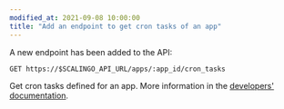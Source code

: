 ```yaml
---
modified_at: 2021-09-08 10:00:00
title: "Add an endpoint to get cron tasks of an app"
---
```


A new endpoint has been added to the API:

`GET https://$SCALINGO_API_URL/apps/:app_id/cron_tasks`

Get cron tasks defined for an app. More information in the [developers' documentation](https://developers.scalingo.com/cron_tasks).
